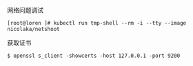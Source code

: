 
网络问题调试

```
[root@loren ]# kubectl run tmp-shell --rm -i --tty --image nicolaka/netshoot

```

获取证书

```
$ openssl s_client -showcerts -host 127.0.0.1 -port 9200
```
